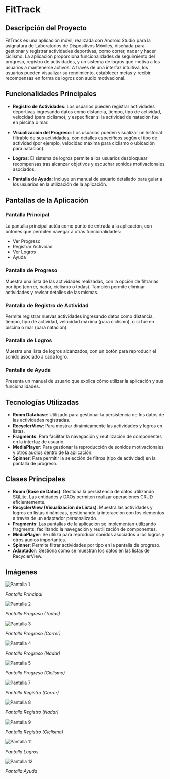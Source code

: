 # FitTrack

## Descripción del Proyecto

FitTrack es una aplicación móvil, realizada con Android Studio para la asignatura de Laboratorios de Dispositivos Móviles, diseñada para gestionar y registrar actividades deportivas, como correr, nadar y hacer ciclismo. La aplicación proporciona funcionalidades de seguimiento del progreso, registro de actividades, y un sistema de logros que motiva a los usuarios a mantenerse activos. A través de una interfaz intuitiva, los usuarios pueden visualizar su rendimiento, establecer metas y recibir recompensas en forma de logros con audio motivacional.

## Funcionalidades Principales

- **Registro de Actividades**: Los usuarios pueden registrar actividades deportivas ingresando datos como distancia, tiempo, tipo de actividad, velocidad (para ciclismo), y especificar si la actividad de natación fue en piscina o mar.

- **Visualización del Progreso**: Los usuarios pueden visualizar un historial filtrable de sus actividades, con detalles específicos según el tipo de actividad (por ejemplo, velocidad máxima para ciclismo o ubicación para natación).

- **Logros**: El sistema de logros permite a los usuarios desbloquear recompensas tras alcanzar objetivos y escuchar sonidos motivacionales asociados.

- **Pantalla de Ayuda**: Incluye un manual de usuario detallado para guiar a los usuarios en la utilización de la aplicación.

## Pantallas de la Aplicación

### Pantalla Principal
La pantalla principal actúa como punto de entrada a la aplicación, con botones que permiten navegar a otras funcionalidades:
- Ver Progreso
- Registrar Actividad
- Ver Logros
- Ayuda

### Pantalla de Progreso
Muestra una lista de las actividades realizadas, con la opción de filtrarlas por tipo (correr, nadar, ciclismo o todas). También permite eliminar actividades y revisar detalles de las mismas.

### Pantalla de Registro de Actividad
Permite registrar nuevas actividades ingresando datos como distancia, tiempo, tipo de actividad, velocidad máxima (para ciclismo), o si fue en piscina o mar (para natación).

### Pantalla de Logros
Muestra una lista de logros alcanzados, con un botón para reproducir el sonido asociado a cada logro.

### Pantalla de Ayuda
Presenta un manual de usuario que explica cómo utilizar la aplicación y sus funcionalidades.

## Tecnologías Utilizadas

- **Room Database**: Utilizado para gestionar la persistencia de los datos de las actividades registradas.
- **RecyclerView**: Para mostrar dinámicamente las actividades y logros en listas.
- **Fragments**: Para facilitar la navegación y reutilización de componentes en la interfaz de usuario.
- **MediaPlayer**: Para gestionar la reproducción de sonidos motivacionales y otros audios dentro de la aplicación.
- **Spinner**: Para permitir la selección de filtros (tipo de actividad) en la pantalla de progreso.

## Clases Principales

- **Room (Base de Datos)**: Gestiona la persistencia de datos utilizando SQLite. Las entidades y DAOs permiten realizar operaciones CRUD eficientemente.
- **RecyclerView (Visualización de Listas)**: Muestra las actividades y logros en listas dinámicas, gestionando la interacción con los elementos a través de un adaptador personalizado.
- **Fragments**: Las pantallas de la aplicación se implementan utilizando fragments, facilitando la navegación y reutilización de componentes.
- **MediaPlayer**: Se utiliza para reproducir sonidos asociados a los logros y otros audios importantes.
- **Spinner**: Permite filtrar actividades por tipo en la pantalla de progreso.
- **Adaptador**: Gestiona cómo se muestran los datos en las listas de RecyclerView.

## Imágenes

![Pantalla 1](images/cap1.png)

*Pantalla Principal*

![Pantalla 2](images/cap2.png)

*Pantalla Progreso (Todas)*

![Pantalla 3](images/cap3.png)

*Pantalla Progreso (Correr)*

![Pantalla 4](images/cap4.png)

*Pantalla Progreso (Nadar)*

![Pantalla 5](images/cap5.png)

*Pantalla Progreso (Ciclismo)*

![Pantalla 7](images/cap7.png)

*Pantalla Registro (Correr)*

![Pantalla 8](images/cap8.png)

*Pantalla Registro (Nadar)*

![Pantalla 9](images/cap9.png)

*Pantalla Registro (Ciclismo)*

![Pantalla 11](images/cap11.png)

*Pantalla Logros*

![Pantalla 12](images/cap12.png)

*Pantalla Ayuda*

